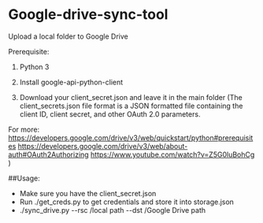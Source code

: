 # Google-drive-sync-tool
Upload a local folder to Google Drive



Prerequisite:

1. Python 3

2. Install google-api-python-client

3. Download your client_secret.json and leave it in the main folder (The client_secrets.json file format is a JSON formatted file containing the client ID, client secret, and other OAuth 2.0 parameters. 

For more: 
https://developers.google.com/drive/v3/web/quickstart/python#prerequisites 
https://developers.google.com/drive/v3/web/about-auth#OAuth2Authorizing
https://www.youtube.com/watch?v=Z5G0luBohCg )


##Usage:
  - Make sure you have the client_secret.json
  - Run ./get_creds.py to get credentials and store it into storage.json
  - ./sync_drive.py --rsc /local path --dst /Google Drive path

